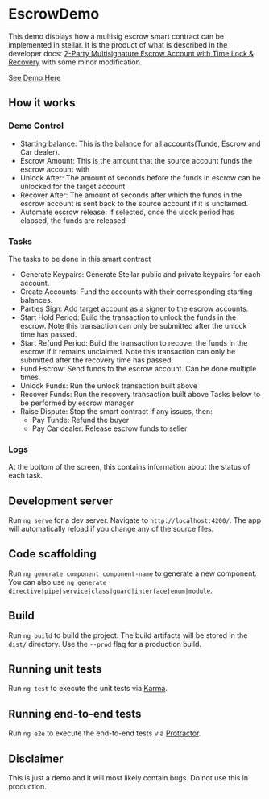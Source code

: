 # EscrowDemo
This demo displays how a multisig escrow smart contract can be implemented in stellar. It is the product of what is described in the developer docs: [2-Party Multisignature Escrow Account with Time Lock & Recovery](https://www.stellar.org/developers/guides/walkthroughs/stellar-smart-contracts.html#2-party-multisignature-escrow-account-with-time-lock-recovery) with some minor modification.



[See Demo Here](https://poliha.github.io/escrow-demo/)

## How it works


### Demo Control
- Starting balance: This is the balance for all accounts(Tunde, Escrow and Car dealer).
- Escrow Amount: This is the amount that the source account funds the escrow account with
- Unlock After: The amount of seconds before the funds in escrow can be unlocked for the target account
- Recover After: The amount of seconds after which the funds in the escrow account is sent back to the source account if it is unclaimed.
- Automate escrow release: If selected, once the ulock period has elapsed, the funds are released


### Tasks
The tasks to be done in this smart contract
- Generate Keypairs: Generate Stellar public and private keypairs for each account.
- Create Accounts: Fund the accounts with their corresponding starting balances.
- Parties Sign: Add target account as a signer to the escrow accounts.
- Start Hold Period: Build the transaction to unlock the funds in the escrow. Note this transaction can only be submitted after the unlock time has passed.
- Start Refund Period: Build the transaction to recover the funds in the escrow if it remains unclaimed. Note this transaction can only be submitted after the recovery time has passed.
- Fund Escrow: Send funds to the escrow account. Can be done multiple times.
- Unlock Funds: Run the unlock transaction built above
- Recover Funds: Run the recovery transaction built above
Tasks below to be performed by escrow manager
- Raise Dispute: Stop the smart contract if any issues, then:
  - Pay Tunde: Refund the buyer
  - Pay Car dealer: Release escrow funds to seller

### Logs
At the bottom of the screen, this contains information about the status of each task. 



## Development server

Run `ng serve` for a dev server. Navigate to `http://localhost:4200/`. The app will automatically reload if you change any of the source files.

## Code scaffolding

Run `ng generate component component-name` to generate a new component. You can also use `ng generate directive|pipe|service|class|guard|interface|enum|module`.

## Build

Run `ng build` to build the project. The build artifacts will be stored in the `dist/` directory. Use the `--prod` flag for a production build.

## Running unit tests

Run `ng test` to execute the unit tests via [Karma](https://karma-runner.github.io).

## Running end-to-end tests

Run `ng e2e` to execute the end-to-end tests via [Protractor](http://www.protractortest.org/).

## Disclaimer
This is just a demo and it will most likely contain bugs. Do not use this in production.

